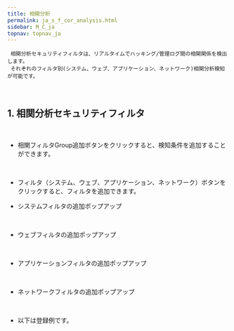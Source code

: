 ```yaml
---
title: 相関分析
permalink: ja_s_f_cor_analysis.html
sidebar: M_C_ja
topnav: topnav_ja
---
```


     相関分析セキュリティフィルタは、リアルタイムでハッキング/管理ログ間の相関関係を検出します。
     それぞれのフィルタ別(システム、ウェブ、アプリケーション、ネットワーク)相関分析検知が可能です。

<br />

## 1. 相関分析セキュリティフィルタ

<!-- [![image](/docs/images/Manual/common/filter2/security/cor_analy/08.png){: width="800" }](/docs/images/Manual/common/filter2/security/cor_analy/08.png){: target="_blank"}-->

<br />

- 相関フィルタGroup追加ボタンをクリックすると、検知条件を追加することができます。
<!-- [![image](/docs/images/Manual/common/filter2/security/cor_analy/03.png){: width="400" }](/docs/images/Manual/common/filter2/security/cor_analy/03.png){: target="_blank"}-->

<br />

- フィルタ（システム、ウェブ、アプリケーション、ネットワーク）ボタンをクリックすると、フィルタを追加できます。

- システムフィルタの追加ポップアップ
<!-- [![image](/docs/images/Manual/common/filter2/security/cor_analy/04.png){: width="400" }](/docs/images/Manual/common/filter2/security/cor_analy/04.png){: target="_blank"}-->

<br />

- ウェブフィルタの追加ポップアップ
<!-- [![image](/docs/images/Manual/common/filter2/security/cor_analy/05.png){: width="400" }](/docs/images/Manual/common/filter2/security/cor_analy/05.png){: target="_blank"}-->

<br />

- アプリケーションフィルタの追加ポップアップ
<!-- [![image](/docs/images/Manual/common/filter2/security/cor_analy/06.png){: width="400" }](/docs/images/Manual/common/filter2/security/cor_analy/06.png){: target="_blank"}-->

<br />

- ネットワークフィルタの追加ポップアップ
<!-- [![image](/docs/images/Manual/common/filter2/security/cor_analy/07.png){: width="400" }](/docs/images/Manual/common/filter2/security/cor_analy/07.png){: target="_blank"}-->

<br />

- 以下は登録例です。   
<!-- [![image](/docs/images/Manual/common/filter2/security/cor_analy/02.png){: width="800" }](/docs/images/Manual/common/filter2/security/cor_analy/02.png){: target="_blank"}-->
